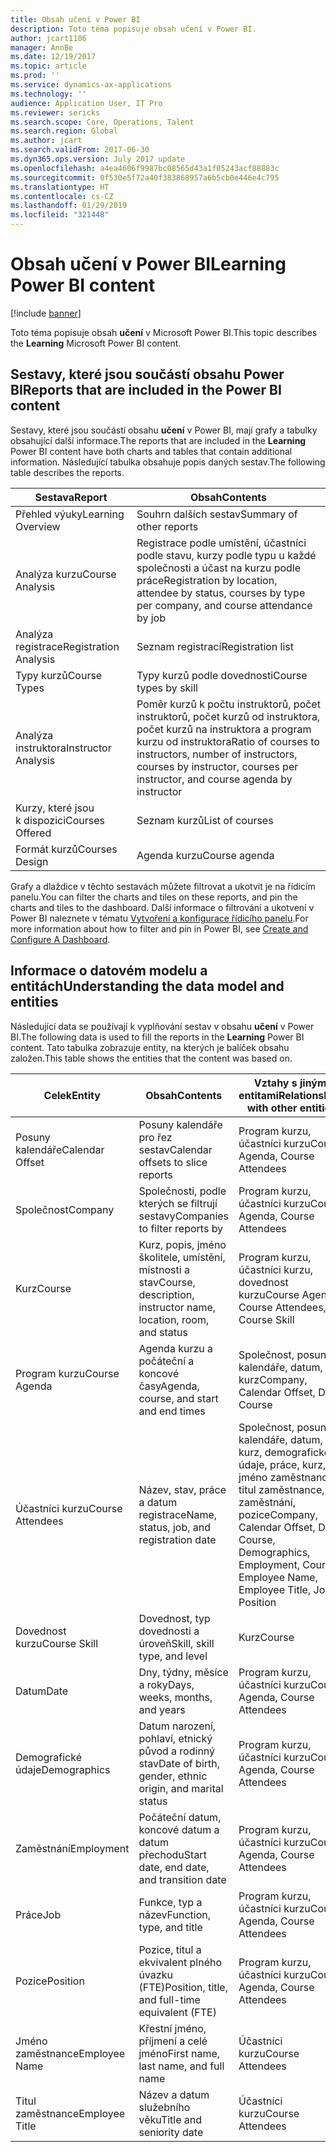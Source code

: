 ```yaml
---
title: Obsah učení v Power BI
description: Toto téma popisuje obsah učení v Power BI.
author: jcart1106
manager: AnnBe
ms.date: 12/19/2017
ms.topic: article
ms.prod: ''
ms.service: dynamics-ax-applications
ms.technology: ''
audience: Application User, IT Pro
ms.reviewer: sericks
ms.search.scope: Core, Operations, Talent
ms.search.region: Global
ms.author: jcart
ms.search.validFrom: 2017-06-30
ms.dyn365.ops.version: July 2017 update
ms.openlocfilehash: a4ea4606f9987bc08565d43a1f05243acf88883c
ms.sourcegitcommit: 0f530e5f72a40f383868957a6b5cb0e446e4c795
ms.translationtype: HT
ms.contentlocale: cs-CZ
ms.lasthandoff: 01/29/2019
ms.locfileid: "321448"
---
```

# <a name="learning-power-bi-content"></a><span data-ttu-id="705ea-103">Obsah učení v Power BI</span><span class="sxs-lookup"><span data-stu-id="705ea-103">Learning Power BI content</span></span>

[!include [banner](../includes/banner.md)]

<span data-ttu-id="705ea-104">Toto téma popisuje obsah **učení** v Microsoft Power BI.</span><span class="sxs-lookup"><span data-stu-id="705ea-104">This topic describes the **Learning** Microsoft Power BI content.</span></span>

## <a name="reports-that-are-included-in-the-power-bi-content"></a><span data-ttu-id="705ea-105">Sestavy, které jsou součástí obsahu Power BI</span><span class="sxs-lookup"><span data-stu-id="705ea-105">Reports that are included in the Power BI content</span></span>

<span data-ttu-id="705ea-106">Sestavy, které jsou součástí obsahu **učení** v Power BI, mají grafy a tabulky obsahující další informace.</span><span class="sxs-lookup"><span data-stu-id="705ea-106">The reports that are included in the **Learning** Power BI content have both charts and tables that contain additional information.</span></span> <span data-ttu-id="705ea-107">Následující tabulka obsahuje popis daných sestav.</span><span class="sxs-lookup"><span data-stu-id="705ea-107">The following table describes the reports.</span></span>

| <span data-ttu-id="705ea-108">Sestava</span><span class="sxs-lookup"><span data-stu-id="705ea-108">Report</span></span>                | <span data-ttu-id="705ea-109">Obsah</span><span class="sxs-lookup"><span data-stu-id="705ea-109">Contents</span></span> |
|-----------------------|----------|
| <span data-ttu-id="705ea-110">Přehled výuky</span><span class="sxs-lookup"><span data-stu-id="705ea-110">Learning Overview</span></span>     | <span data-ttu-id="705ea-111">Souhrn dalších sestav</span><span class="sxs-lookup"><span data-stu-id="705ea-111">Summary of other reports</span></span> |
| <span data-ttu-id="705ea-112">Analýza kurzu</span><span class="sxs-lookup"><span data-stu-id="705ea-112">Course Analysis</span></span>       | <span data-ttu-id="705ea-113">Registrace podle umístění, účastníci podle stavu, kurzy podle typu u každé společnosti a účast na kurzu podle práce</span><span class="sxs-lookup"><span data-stu-id="705ea-113">Registration by location, attendee by status, courses by type per company, and course attendance by job</span></span> |
| <span data-ttu-id="705ea-114">Analýza registrace</span><span class="sxs-lookup"><span data-stu-id="705ea-114">Registration Analysis</span></span> | <span data-ttu-id="705ea-115">Seznam registrací</span><span class="sxs-lookup"><span data-stu-id="705ea-115">Registration list</span></span> |
| <span data-ttu-id="705ea-116">Typy kurzů</span><span class="sxs-lookup"><span data-stu-id="705ea-116">Course Types</span></span>          | <span data-ttu-id="705ea-117">Typy kurzů podle dovednosti</span><span class="sxs-lookup"><span data-stu-id="705ea-117">Course types by skill</span></span> |
| <span data-ttu-id="705ea-118">Analýza instruktora</span><span class="sxs-lookup"><span data-stu-id="705ea-118">Instructor Analysis</span></span>   | <span data-ttu-id="705ea-119">Poměr kurzů k počtu instruktorů, počet instruktorů, počet kurzů od instruktora, počet kurzů na instruktora a program kurzu od instruktora</span><span class="sxs-lookup"><span data-stu-id="705ea-119">Ratio of courses to instructors, number of instructors, courses by instructor, courses per instructor, and course agenda by instructor</span></span> |
| <span data-ttu-id="705ea-120">Kurzy, které jsou k dispozici</span><span class="sxs-lookup"><span data-stu-id="705ea-120">Courses Offered</span></span>       | <span data-ttu-id="705ea-121">Seznam kurzů</span><span class="sxs-lookup"><span data-stu-id="705ea-121">List of courses</span></span> |
| <span data-ttu-id="705ea-122">Formát kurzů</span><span class="sxs-lookup"><span data-stu-id="705ea-122">Courses Design</span></span>        | <span data-ttu-id="705ea-123">Agenda kurzu</span><span class="sxs-lookup"><span data-stu-id="705ea-123">Course agenda</span></span> |

<span data-ttu-id="705ea-124">Grafy a dlaždice v těchto sestavách můžete filtrovat a ukotvit je na řídicím panelu.</span><span class="sxs-lookup"><span data-stu-id="705ea-124">You can filter the charts and tiles on these reports, and pin the charts and tiles to the dashboard.</span></span> <span data-ttu-id="705ea-125">Další informace o filtrování a ukotvení v Power BI naleznete v tématu [Vytvoření a konfigurace řídicího panelu](https://powerbi.microsoft.com/en-us/guided-learning/powerbi-learning-4-2-create-configure-dashboards).</span><span class="sxs-lookup"><span data-stu-id="705ea-125">For more information about how to filter and pin in Power BI, see [Create and Configure A Dashboard](https://powerbi.microsoft.com/en-us/guided-learning/powerbi-learning-4-2-create-configure-dashboards).</span></span>

## <a name="understanding-the-data-model-and-entities"></a><span data-ttu-id="705ea-126">Informace o datovém modelu a entitách</span><span class="sxs-lookup"><span data-stu-id="705ea-126">Understanding the data model and entities</span></span>

<span data-ttu-id="705ea-127">Následující data se používají k vyplňování sestav v obsahu **učení** v Power BI.</span><span class="sxs-lookup"><span data-stu-id="705ea-127">The following data is used to fill the reports in the **Learning** Power BI content.</span></span> <span data-ttu-id="705ea-128">Tato tabulka zobrazuje entity, na kterých je balíček obsahu založen.</span><span class="sxs-lookup"><span data-stu-id="705ea-128">This table shows the entities that the content was based on.</span></span>

| <span data-ttu-id="705ea-129">Celek</span><span class="sxs-lookup"><span data-stu-id="705ea-129">Entity</span></span>           | <span data-ttu-id="705ea-130">Obsah</span><span class="sxs-lookup"><span data-stu-id="705ea-130">Contents</span></span>                                                         | <span data-ttu-id="705ea-131">Vztahy s jinými entitami</span><span class="sxs-lookup"><span data-stu-id="705ea-131">Relationships with other entities</span></span> |
|------------------|------------------------------------------------------------------|-----------------------------------|
| <span data-ttu-id="705ea-132">Posuny kalendáře</span><span class="sxs-lookup"><span data-stu-id="705ea-132">Calendar Offset</span></span>  | <span data-ttu-id="705ea-133">Posuny kalendáře pro řez sestav</span><span class="sxs-lookup"><span data-stu-id="705ea-133">Calendar offsets to slice reports</span></span>                                | <span data-ttu-id="705ea-134">Program kurzu, účastníci kurzu</span><span class="sxs-lookup"><span data-stu-id="705ea-134">Course Agenda, Course Attendees</span></span> |
| <span data-ttu-id="705ea-135">Společnost</span><span class="sxs-lookup"><span data-stu-id="705ea-135">Company</span></span>          | <span data-ttu-id="705ea-136">Společnosti, podle kterých se filtrují sestavy</span><span class="sxs-lookup"><span data-stu-id="705ea-136">Companies to filter reports by</span></span>                                   | <span data-ttu-id="705ea-137">Program kurzu, účastníci kurzu</span><span class="sxs-lookup"><span data-stu-id="705ea-137">Course Agenda, Course Attendees</span></span> |
| <span data-ttu-id="705ea-138">Kurz</span><span class="sxs-lookup"><span data-stu-id="705ea-138">Course</span></span>           | <span data-ttu-id="705ea-139">Kurz, popis, jméno školitele, umístění, místnosti a stav</span><span class="sxs-lookup"><span data-stu-id="705ea-139">Course, description, instructor name, location, room, and status</span></span> | <span data-ttu-id="705ea-140">Program kurzu, účastníci kurzu, dovednost kurzu</span><span class="sxs-lookup"><span data-stu-id="705ea-140">Course Agenda, Course Attendees, Course Skill</span></span> |
| <span data-ttu-id="705ea-141">Program kurzu</span><span class="sxs-lookup"><span data-stu-id="705ea-141">Course Agenda</span></span>    | <span data-ttu-id="705ea-142">Agenda kurzu a počáteční a koncové časy</span><span class="sxs-lookup"><span data-stu-id="705ea-142">Agenda, course, and start and end times</span></span>                          | <span data-ttu-id="705ea-143">Společnost, posun kalendáře, datum, kurz</span><span class="sxs-lookup"><span data-stu-id="705ea-143">Company, Calendar Offset, Date, Course</span></span> |
| <span data-ttu-id="705ea-144">Účastníci kurzu</span><span class="sxs-lookup"><span data-stu-id="705ea-144">Course Attendees</span></span> | <span data-ttu-id="705ea-145">Název, stav, práce a datum registrace</span><span class="sxs-lookup"><span data-stu-id="705ea-145">Name, status, job, and registration date</span></span>                         | <span data-ttu-id="705ea-146">Společnost, posun kalendáře, datum, kurz, demografické údaje, práce, kurz, jméno zaměstnance, titul zaměstnance, zaměstnání, pozice</span><span class="sxs-lookup"><span data-stu-id="705ea-146">Company, Calendar Offset, Date, Course, Demographics, Employment, Course, Employee Name, Employee Title, Job, Position</span></span> |
| <span data-ttu-id="705ea-147">Dovednost kurzu</span><span class="sxs-lookup"><span data-stu-id="705ea-147">Course Skill</span></span>     | <span data-ttu-id="705ea-148">Dovednost, typ dovednosti a úroveň</span><span class="sxs-lookup"><span data-stu-id="705ea-148">Skill, skill type, and level</span></span>                                     | <span data-ttu-id="705ea-149">Kurz</span><span class="sxs-lookup"><span data-stu-id="705ea-149">Course</span></span> |
| <span data-ttu-id="705ea-150">Datum</span><span class="sxs-lookup"><span data-stu-id="705ea-150">Date</span></span>             | <span data-ttu-id="705ea-151">Dny, týdny, měsíce a roky</span><span class="sxs-lookup"><span data-stu-id="705ea-151">Days, weeks, months, and years</span></span>                                   | <span data-ttu-id="705ea-152">Program kurzu, účastníci kurzu</span><span class="sxs-lookup"><span data-stu-id="705ea-152">Course Agenda, Course Attendees</span></span> |
| <span data-ttu-id="705ea-153">Demografické údaje</span><span class="sxs-lookup"><span data-stu-id="705ea-153">Demographics</span></span>     | <span data-ttu-id="705ea-154">Datum narození, pohlaví, etnický původ a rodinný stav</span><span class="sxs-lookup"><span data-stu-id="705ea-154">Date of birth, gender, ethnic origin, and marital status</span></span>         | <span data-ttu-id="705ea-155">Program kurzu, účastníci kurzu</span><span class="sxs-lookup"><span data-stu-id="705ea-155">Course Agenda, Course Attendees</span></span> |
| <span data-ttu-id="705ea-156">Zaměstnání</span><span class="sxs-lookup"><span data-stu-id="705ea-156">Employment</span></span>       | <span data-ttu-id="705ea-157">Počáteční datum, koncové datum a datum přechodu</span><span class="sxs-lookup"><span data-stu-id="705ea-157">Start date, end date, and transition date</span></span>                        | <span data-ttu-id="705ea-158">Program kurzu, účastníci kurzu</span><span class="sxs-lookup"><span data-stu-id="705ea-158">Course Agenda, Course Attendees</span></span> |
| <span data-ttu-id="705ea-159">Práce</span><span class="sxs-lookup"><span data-stu-id="705ea-159">Job</span></span>              | <span data-ttu-id="705ea-160">Funkce, typ a název</span><span class="sxs-lookup"><span data-stu-id="705ea-160">Function, type, and title</span></span>                                        | <span data-ttu-id="705ea-161">Program kurzu, účastníci kurzu</span><span class="sxs-lookup"><span data-stu-id="705ea-161">Course Agenda, Course Attendees</span></span> |
| <span data-ttu-id="705ea-162">Pozice</span><span class="sxs-lookup"><span data-stu-id="705ea-162">Position</span></span>         | <span data-ttu-id="705ea-163">Pozice, titul a ekvivalent plného úvazku (FTE)</span><span class="sxs-lookup"><span data-stu-id="705ea-163">Position, title, and full-time equivalent (FTE)</span></span>                  | <span data-ttu-id="705ea-164">Program kurzu, účastníci kurzu</span><span class="sxs-lookup"><span data-stu-id="705ea-164">Course Agenda, Course Attendees</span></span> |
| <span data-ttu-id="705ea-165">Jméno zaměstnance</span><span class="sxs-lookup"><span data-stu-id="705ea-165">Employee Name</span></span>    | <span data-ttu-id="705ea-166">Křestní jméno, příjmení a celé jméno</span><span class="sxs-lookup"><span data-stu-id="705ea-166">First name, last name, and full name</span></span>                             | <span data-ttu-id="705ea-167">Účastníci kurzu</span><span class="sxs-lookup"><span data-stu-id="705ea-167">Course Attendees</span></span> |
| <span data-ttu-id="705ea-168">Titul zaměstnance</span><span class="sxs-lookup"><span data-stu-id="705ea-168">Employee Title</span></span>   | <span data-ttu-id="705ea-169">Název a datum služebního věku</span><span class="sxs-lookup"><span data-stu-id="705ea-169">Title and seniority date</span></span>                                         | <span data-ttu-id="705ea-170">Účastníci kurzu</span><span class="sxs-lookup"><span data-stu-id="705ea-170">Course Attendees</span></span> |
